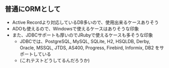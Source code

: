 ## 普通にORMとして

* Active Recordより対応しているDB多いので、使用出来るケースありそう
* ADOも使えるので、Windowsで使えるケースはありそうな印象
* また、JDBCサポートも厚いのでJRubyで使えるケースも多そうな印象
  * JDBCでは、PostgreSQL, MySQL, SQLite, H2, HSQLDB, Derby, Oracle, MSSQL, JTDS, AS400, Progress, Firebird, Informix, DB2 をサポートしている
  * (これテストどうしてるんだろうか)
